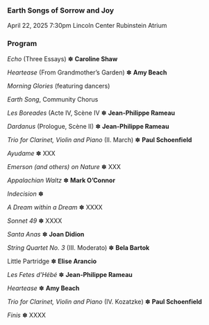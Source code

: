 ### Earth Songs of Sorrow and Joy

 April 22, 2025 7:30pm
 Lincoln Center Rubinstein Atrium
 
### Program
_Echo_ (Three Essays) ✽ **Caroline Shaw**

_Heartease_ (From Grandmother’s Garden) ✽ **Amy Beach**

_Morning Glories_ (featuring dancers)

_Earth Song_, Community Chorus

_Les Boreades_ (Acte IV, Scène IV ✽ **Jean-Philippe Rameau**

_Dardanus_ (Prologue, Scène II) ✽ **Jean-Philippe Rameau**

_Trio for Clarinet, Violin and Piano_ (II. March) ✽ **Paul Schoenfield**

_Ayudame_ ✽ XXX

_Emerson (and others) on Nature_ ✽ XXX

_Appalachian Waltz_ ✽ **Mark O’Connor**

_Indecision_ ✽ 

_A Dream within a Dream_ ✽ XXXX

_Sonnet 49_ ✽ XXXX

_Santa Anas_ ✽ **Joan Didion**

_String Quartet No. 3_ (III. Moderato) ✽ **Bela Bartok**
 
Little Partridge ✽ **Elise Arancio**

_Les Fetes d'Hébé_ ✽ **Jean-Philippe Rameau**

_Heartease_ ✽ **Amy Beach**

_Trio for Clarinet, Violin and Piano_ (IV. Kozatzke) ✽ **Paul Schoenfield**

_Finis_ ✽ XXXX


